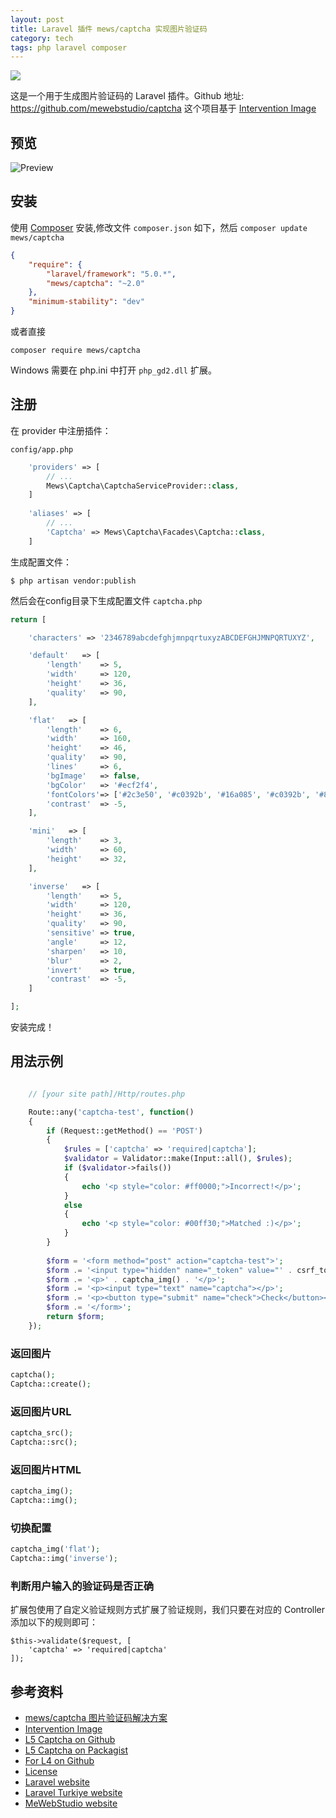 ```yaml
---
layout: post
title: Laravel 插件 mews/captcha 实现图片验证码
category: tech
tags: php laravel composer
---
```


![](https://cdn.kelu.org/blog/tags/laravel.jpg)

这是一个用于生成图片验证码的 Laravel 插件。Github 地址: <https://github.com/mewebstudio/captcha>
这个项目基于 [Intervention Image](https://github.com/Intervention/image)

## 预览

![Preview](https://cdn.kelu.org/blog/2017/04/HYtr744.png)

## 安装

使用 [Composer](http://getcomposer.org) 安装,修改文件 `composer.json` 如下，然后 ```composer update mews/captcha``` 

```json
{
    "require": {
        "laravel/framework": "5.0.*",
        "mews/captcha": "~2.0"
    },
    "minimum-stability": "dev"
}
```

或者直接

```
composer require mews/captcha
```

Windows 需要在 php.ini 中打开 `php_gd2.dll` 扩展。

## 注册

在 provider 中注册插件：

`config/app.php`

```php
    'providers' => [
        // ...
        Mews\Captcha\CaptchaServiceProvider::class,
    ]
    
    'aliases' => [
        // ...
        'Captcha' => Mews\Captcha\Facades\Captcha::class,
    ]
```

生成配置文件：

```$ php artisan vendor:publish```

然后会在config目录下生成配置文件 `captcha.php`



```php
return [

    'characters' => '2346789abcdefghjmnpqrtuxyzABCDEFGHJMNPQRTUXYZ',

    'default'   => [
        'length'    => 5,
        'width'     => 120,
        'height'    => 36,
        'quality'   => 90,
    ],

    'flat'   => [
        'length'    => 6,
        'width'     => 160,
        'height'    => 46,
        'quality'   => 90,
        'lines'     => 6,
        'bgImage'   => false,
        'bgColor'   => '#ecf2f4',
        'fontColors'=> ['#2c3e50', '#c0392b', '#16a085', '#c0392b', '#8e44ad', '#303f9f', '#f57c00', '#795548'],
        'contrast'  => -5,
    ],

    'mini'   => [
        'length'    => 3,
        'width'     => 60,
        'height'    => 32,
    ],

    'inverse'   => [
        'length'    => 5,
        'width'     => 120,
        'height'    => 36,
        'quality'   => 90,
        'sensitive' => true,
        'angle'     => 12,
        'sharpen'   => 10,
        'blur'      => 2,
        'invert'    => true,
        'contrast'  => -5,
    ]

];
```

安装完成！

## 用法示例

```php

    // [your site path]/Http/routes.php

    Route::any('captcha-test', function()
    {
        if (Request::getMethod() == 'POST')
        {
            $rules = ['captcha' => 'required|captcha'];
            $validator = Validator::make(Input::all(), $rules);
            if ($validator->fails())
            {
                echo '<p style="color: #ff0000;">Incorrect!</p>';
            }
            else
            {
                echo '<p style="color: #00ff30;">Matched :)</p>';
            }
        }
    
        $form = '<form method="post" action="captcha-test">';
        $form .= '<input type="hidden" name="_token" value="' . csrf_token() . '">';
        $form .= '<p>' . captcha_img() . '</p>';
        $form .= '<p><input type="text" name="captcha"></p>';
        $form .= '<p><button type="submit" name="check">Check</button></p>';
        $form .= '</form>';
        return $form;
    });
```

### 返回图片

```php
captcha();
Captcha::create();
```

### 返回图片URL

```php
captcha_src();
Captcha::src();
```

### 返回图片HTML

```php
captcha_img();
Captcha::img();
```

### 切换配置

```php
captcha_img('flat');
Captcha::img('inverse');
```

### 判断用户输入的验证码是否正确

扩展包使用了自定义验证规则方式扩展了验证规则，我们只要在对应的 Controller 添加以下的规则即可：

    $this->validate($request, [
        'captcha' => 'required|captcha'
    ]);
    
## 参考资料

* [mews/captcha 图片验证码解决方案](https://laravel-china.org/topics/2895/extension-recommended-mewscaptcha-image-authentication-code-solution)
* [Intervention Image](https://github.com/Intervention/image)
* [L5 Captcha on Github](https://github.com/mewebstudio/captcha)
* [L5 Captcha on Packagist](https://packagist.org/packages/mews/captcha)
* [For L4 on Github](https://github.com/mewebstudio/captcha/tree/master-l4)
* [License](http://www.opensource.org/licenses/mit-license.php)
* [Laravel website](http://laravel.com)
* [Laravel Turkiye website](http://www.laravel.gen.tr)
* [MeWebStudio website](http://www.mewebstudio.com)